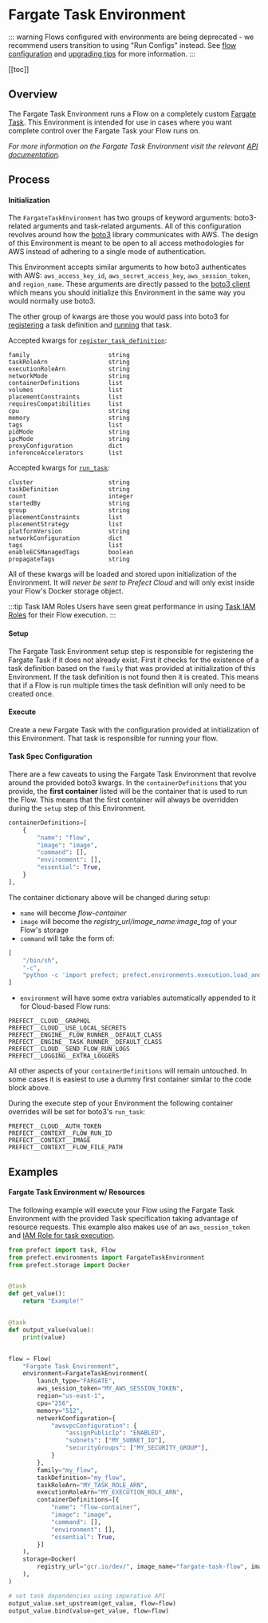 # Fargate Task Environment

::: warning
Flows configured with environments are being deprecated - we recommend users
transition to using "Run Configs" instead. See [flow
configuration](/orchestration/flow_config/overview.md) and [upgrading
tips](/orchestration/flow_config/upgrade.md) for more information.
:::

[[toc]]

## Overview

The Fargate Task Environment runs a Flow on a completely custom [Fargate Task](https://docs.aws.amazon.com/AmazonECS/latest/developerguide/AWS_Fargate.html). This Environment is intended for use in cases where you want complete control over the Fargate Task your Flow runs on.

_For more information on the Fargate Task Environment visit the relevant [API documentation](/api/latest/environments/execution.html#fargatetaskenvironment)._

## Process

#### Initialization

The `FargateTaskEnvironment` has two groups of keyword arguments: boto3-related arguments and task-related arguments. All of this configuration revolves around how the [boto3]() library communicates with AWS. The design of this Environment is meant to be open to all access methodologies for AWS instead of adhering to a single mode of authentication.

This Environment accepts similar arguments to how boto3 authenticates with AWS: `aws_access_key_id`, `aws_secret_access_key`, `aws_session_token`, and `region_name`. These arguments are directly passed to the [boto3 client]() which means you should initialize this Environment in the same way you would normally use boto3.

The other group of kwargs are those you would pass into boto3 for [registering](https://boto3.amazonaws.com/v1/documentation/api/latest/reference/services/ecs.html#ECS.Client.register_task_definition) a task definition and [running](https://boto3.amazonaws.com/v1/documentation/api/latest/reference/services/ecs.html#ECS.Client.run_task) that task.

Accepted kwargs for [`register_task_definition`](https://boto3.amazonaws.com/v1/documentation/api/latest/reference/services/ecs.html#ECS.Client.register_task_definition):

```
family                      string
taskRoleArn                 string
executionRoleArn            string
networkMode                 string
containerDefinitions        list
volumes                     list
placementConstraints        list
requiresCompatibilities     list
cpu                         string
memory                      string
tags                        list
pidMode                     string
ipcMode                     string
proxyConfiguration          dict
inferenceAccelerators       list
```

Accepted kwargs for [`run_task`](https://boto3.amazonaws.com/v1/documentation/api/latest/reference/services/ecs.html#ECS.Client.run_task):

```
cluster                     string
taskDefinition              string
count                       integer
startedBy                   string
group                       string
placementConstraints        list
placementStrategy           list
platformVersion             string
networkConfiguration        dict
tags                        list
enableECSManagedTags        boolean
propagateTags               string
```

All of these kwargs will be loaded and stored upon initialization of the Environment. It will _never be sent to Prefect Cloud_ and will only exist inside your Flow's Docker storage object.

:::tip Task IAM Roles
Users have seen great performance in using [Task IAM Roles](https://docs.aws.amazon.com/AmazonECS/latest/userguide/task-iam-roles.html) for their Flow execution.
:::

#### Setup

The Fargate Task Environment setup step is responsible for registering the Fargate Task if it does not already exist. First it checks for the existence of a task definition based on the `family` that was provided at initialization of this Environment. If the task definition is not found then it is created. This means that if a Flow is run multiple times the task definition will only need to be created once.

#### Execute

Create a new Fargate Task with the configuration provided at initialization of this Environment. That task is responsible for running your flow.

#### Task Spec Configuration

There are a few caveats to using the Fargate Task Environment that revolve around the provided boto3 kwargs. In the `containerDefinitions` that you provide, the **first container** listed will be the container that is used to run the Flow. This means that the first container will always be overridden during the `setup` step of this Environment.

```python
containerDefinitions=[
    {
        "name": "flow",
        "image": "image",
        "command": [],
        "environment": [],
        "essential": True,
    }
],
```

The container dictionary above will be changed during setup:

- `name` will become _flow-container_
- `image` will become the _registry_url/image_name:image_tag_ of your Flow's storage
- `command` will take the form of:

```python
[
    "/bin/sh",
    "-c",
    "python -c 'import prefect; prefect.environments.execution.load_and_run_flow()'",
]
```

- `environment` will have some extra variables automatically appended to it for Cloud-based Flow runs:

```
PREFECT__CLOUD__GRAPHQL
PREFECT__CLOUD__USE_LOCAL_SECRETS
PREFECT__ENGINE__FLOW_RUNNER__DEFAULT_CLASS
PREFECT__ENGINE__TASK_RUNNER__DEFAULT_CLASS
PREFECT__CLOUD__SEND_FLOW_RUN_LOGS
PREFECT__LOGGING__EXTRA_LOGGERS
```

All other aspects of your `containerDefinitions` will remain untouched. In some cases it is easiest to use a dummy first container similar to the code block above.

During the execute step of your Environment the following container overrides will be set for boto3's `run_task`:

```
PREFECT__CLOUD__AUTH_TOKEN
PREFECT__CONTEXT__FLOW_RUN_ID
PREFECT__CONTEXT__IMAGE
PREFECT__CONTEXT__FLOW_FILE_PATH
```

## Examples

#### Fargate Task Environment w/ Resources

The following example will execute your Flow using the Fargate Task Environment with the provided Task specification taking advantage of resource requests. This example also makes use of an `aws_session_token` and [IAM Role for task execution](https://docs.aws.amazon.com/AmazonECS/latest/userguide/task-iam-roles.html).

```python
from prefect import task, Flow
from prefect.environments import FargateTaskEnvironment
from prefect.storage import Docker


@task
def get_value():
    return "Example!"


@task
def output_value(value):
    print(value)


flow = Flow(
    "Fargate Task Environment",
    environment=FargateTaskEnvironment(
        launch_type="FARGATE",
        aws_session_token="MY_AWS_SESSION_TOKEN",
        region="us-east-1",
        cpu="256",
        memory="512",
        networkConfiguration={
            "awsvpcConfiguration": {
                "assignPublicIp": "ENABLED",
                "subnets": ["MY_SUBNET_ID"],
                "securityGroups": ["MY_SECURITY_GROUP"],
            }
        },
        family="my_flow",
        taskDefinition="my_flow",
        taskRoleArn="MY_TASK_ROLE_ARN",
        executionRoleArn="MY_EXECUTION_ROLE_ARN",
        containerDefinitions=[{
            "name": "flow-container",
            "image": "image",
            "command": [],
            "environment": [],
            "essential": True,
        }]
    ),
    storage=Docker(
        registry_url="gcr.io/dev/", image_name="fargate-task-flow", image_tag="0.1.0"
    ),
)

# set task dependencies using imperative API
output_value.set_upstream(get_value, flow=flow)
output_value.bind(value=get_value, flow=flow)
```
